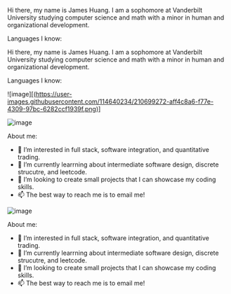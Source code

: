 Hi there, my name is James Huang.
I am a sophomore at Vanderbilt University studying computer science and math with a minor in human and organizational development.

Languages I know:

Hi there, my name is James Huang.
I am a sophomore at Vanderbilt University studying computer science and math with a minor in human and organizational development.

Languages I know:

![image][[(https://user-images.githubusercontent.com/114640234/210699272-aff4c8a6-f77e-4309-97bc-6282ccf1939f.png)]](https://github.com/devicons/devicon/blob/master/icons/python/python-original.svg)

![image](https://user-images.githubusercontent.com/114640234/210699228-279b39bd-9fcc-4a4d-acf2-3d6e94244260.png)

About me:
- 👀 I’m interested in full stack, software integration, and quantitative trading.
- 🌱 I’m currently learrning about intermediate software design, discrete strucutre, and leetcode.
- 💞️ I’m looking to create small projects that I can showcase my coding skills.
- 📫 The best way to reach me is to email me!

![image](https://user-images.githubusercontent.com/114640234/210699228-279b39bd-9fcc-4a4d-acf2-3d6e94244260.png)

About me:
- 👀 I’m interested in full stack, software integration, and quantitative trading.
- 🌱 I’m currently learrning about intermediate software design, discrete strucutre, and leetcode.
- 💞️ I’m looking to create small projects that I can showcase my coding skills.
- 📫 The best way to reach me is to email me!
